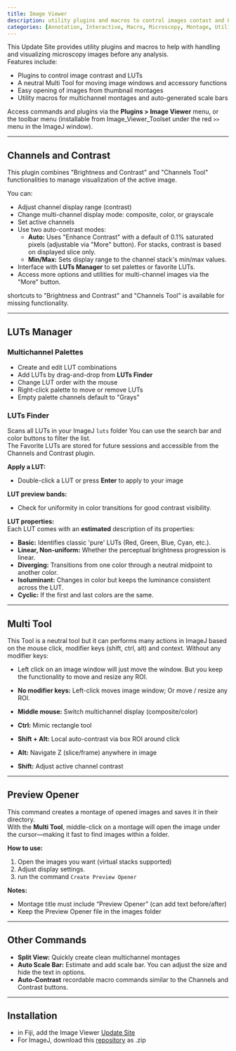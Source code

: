 ```yaml
---
title: Image Viewer
description: utility plugins and macros to control images contast and LUTs
categories: [Annotation, Interactive, Macro, Microscopy, Montage, Utilities, Visualization]
---
```


This Update Site provides utility plugins and macros to help with handling and visualizing microscopy images before any analysis.     
Features include:

- Plugins to control image contrast and LUTs  
- A neutral Multi Tool for moving image windows and accessory functions  
- Easy opening of images from thumbnail montages  
- Utility macros for multichannel montages and auto-generated scale bars  

Access commands and plugins via the **Plugins > Image Viewer** menu, or the toolbar menu (installable from Image_Viewer_Toolset under the red `>>` menu in the ImageJ window).

---

## Channels and Contrast

This plugin combines "Brightness and Contrast" and "Channels Tool" functionalities to manage visualization of the active image.

You can:
- Adjust channel display range (contrast)
- Change multi-channel display mode: composite, color, or grayscale
- Set active channels
- Use two auto-contrast modes:
  - **Auto:** Uses "Enhance Contrast" with a default of 0.1% saturated pixels (adjustable via "More" button). For stacks, contrast is based on displayed slice only.
  - **Min/Max:** Sets display range to the channel stack's min/max values.
- Interface with **LUTs Manager** to set palettes or favorite LUTs.
- Access more options and utilities for multi-channel images via the "More" button.

shortcuts to "Brightness and Contrast" and "Channels Tool" is available for missing functionality.

---

## LUTs Manager

### Multichannel Palettes
- Create and edit LUT combinations
- Add LUTs by drag-and-drop from **LUTs Finder**
- Change LUT order with the mouse
- Right-click palette to move or remove LUTs
- Empty palette channels default to "Grays"

### LUTs Finder
Scans all LUTs in your ImageJ `luts` folder
You can use the search bar and color buttons to filter the list.  
The Favorite LUTs are stored for future sessions and accessible from the Channels and Contrast plugin.

**Apply a LUT:**  
- Double-click a LUT or press **Enter** to apply to your image

**LUT preview bands:**  
- Check for uniformity in color transitions for good contrast visibility.

**LUT properties:**  
Each LUT comes with an **estimated** description of its properties:

- **Basic:** Identifies classic 'pure' LUTs (Red, Green, Blue, Cyan, etc.).
- **Linear, Non-uniform:** Whether the perceptual brightness progression is linear.
- **Diverging:** Transitions from one color through a neutral midpoint to another color.
- **Isoluminant:** Changes in color but keeps the luminance consistent across the LUT.
- **Cyclic:** If the first and last colors are the same.

---

## Multi Tool

This Tool is a neutral tool but it can performs many actions in ImageJ based on the mouse click, modifier keys (shift, ctrl, alt) and context.
Without any modifier keys: 
- Left click on an image window will just move the window. But you keep the functionality to move and resize any ROI. 

- **No modifier keys:** Left-click moves image window; Or move / resize any ROI.
- **Middle mouse:** Switch multichannel display (composite/color)
- **Ctrl:** Mimic rectangle tool
- **Shift + Alt:** Local auto-contrast via box ROI around click
- **Alt:** Navigate Z (slice/frame) anywhere in image
- **Shift:** Adjust active channel contrast

---

## Preview Opener
This command creates a montage of opened images and saves it in their directory.  
With the **Multi Tool**, middle-click on a montage will open the image under the cursor—making it fast to find images within a folder.

**How to use:**
1. Open the images you want (virtual stacks supported)
2. Adjust display settings.
3. run the command `Create Preview Opener`

**Notes:**
- Montage title must include “Preview Opener” (can add text before/after)
- Keep the Preview Opener file in the images folder

---

## Other Commands

- **Split View:** Quickly create clean multichannel montages
- **Auto Scale Bar:** Estimate and add scale bar. You can adjust the size and hide the text in options.
- **Auto-Contrast** recordable macro commands similar to the Channels and Contrast buttons.

---
## Installation
- in Fiji, add the Image Viewer [Update Site](https://imagej.net/update-sites/following)
- For ImageJ, download this [repository](https://github.com/kwolbachia/Image_Viewer/tree/main) as .zip
